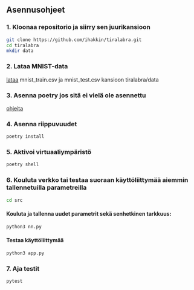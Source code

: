 ## Asennusohjeet

### 1. Kloonaa repositorio ja siirry sen juurikansioon

```bash
git clone https://github.com/ihakkin/tiralabra.git
cd tiralabra
mkdir data
```
### 2. Lataa MNIST-data 

[lataa](https://www.dropbox.com/scl/fo/jzbrj0pikmnos8ww93pje/AKGDpmv7gVMBiRk6zgSR0A8?rlkey=nc55rx8s1ypfe8885i4yhks0l&st=2l4ytkz4&dl=0) mnist_train.csv ja mnist_test.csv kansioon tiralabra/data


### 3. Asenna poetry jos sitä ei vielä ole asennettu

[ohjeita](https://algolabra-hy.github.io/poetry)


### 4. Asenna riippuvuudet 

```bash
poetry install
```

### 5. Aktivoi virtuaaliympäristö

```bash
poetry shell
```

### 6. Kouluta verkko tai testaa suoraan käyttöliittymää aiemmin tallennetuilla parametreilla

```bash
cd src
```
#### Kouluta ja tallenna uudet parametrit sekä senhetkinen tarkkuus: 
```bash
python3 nn.py
```

#### Testaa käyttöliittymää
```bash
python3 app.py
```

### 7. Aja testit

```bash
pytest
```